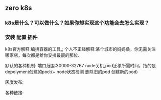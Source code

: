 ## zero k8s

### k8s是什么？可以做什么？如果你想实现这个功能会去怎么实现？
### 安装 配置 插件

k8s官方解释:编排容器的工具,;
个人不正经解释:某个城市的妈妈桑，你无需关注哪家店，每次都是给你安排最靓的那位.

默认的各种机制:
端口范围:30000-32767
node关机,pod迁移所需时间，指的是depolyment创建的pod:(+ node状态检测 删除旧的pod 创建新的pod) 


灰度发布:




各种链接:

